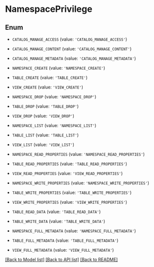 <!--

 Licensed to the Apache Software Foundation (ASF) under one
 or more contributor license agreements.  See the NOTICE file
 distributed with this work for additional information
 regarding copyright ownership.  The ASF licenses this file
 to you under the Apache License, Version 2.0 (the
 "License"); you may not use this file except in compliance
 with the License.  You may obtain a copy of the License at

   http://www.apache.org/licenses/LICENSE-2.0

 Unless required by applicable law or agreed to in writing,
 software distributed under the License is distributed on an
 "AS IS" BASIS, WITHOUT WARRANTIES OR CONDITIONS OF ANY
 KIND, either express or implied.  See the License for the
 specific language governing permissions and limitations
 under the License.

-->
# NamespacePrivilege

## Enum

* `CATALOG_MANAGE_ACCESS` (value: `'CATALOG_MANAGE_ACCESS'`)

* `CATALOG_MANAGE_CONTENT` (value: `'CATALOG_MANAGE_CONTENT'`)

* `CATALOG_MANAGE_METADATA` (value: `'CATALOG_MANAGE_METADATA'`)

* `NAMESPACE_CREATE` (value: `'NAMESPACE_CREATE'`)

* `TABLE_CREATE` (value: `'TABLE_CREATE'`)

* `VIEW_CREATE` (value: `'VIEW_CREATE'`)

* `NAMESPACE_DROP` (value: `'NAMESPACE_DROP'`)

* `TABLE_DROP` (value: `'TABLE_DROP'`)

* `VIEW_DROP` (value: `'VIEW_DROP'`)

* `NAMESPACE_LIST` (value: `'NAMESPACE_LIST'`)

* `TABLE_LIST` (value: `'TABLE_LIST'`)

* `VIEW_LIST` (value: `'VIEW_LIST'`)

* `NAMESPACE_READ_PROPERTIES` (value: `'NAMESPACE_READ_PROPERTIES'`)

* `TABLE_READ_PROPERTIES` (value: `'TABLE_READ_PROPERTIES'`)

* `VIEW_READ_PROPERTIES` (value: `'VIEW_READ_PROPERTIES'`)

* `NAMESPACE_WRITE_PROPERTIES` (value: `'NAMESPACE_WRITE_PROPERTIES'`)

* `TABLE_WRITE_PROPERTIES` (value: `'TABLE_WRITE_PROPERTIES'`)

* `VIEW_WRITE_PROPERTIES` (value: `'VIEW_WRITE_PROPERTIES'`)

* `TABLE_READ_DATA` (value: `'TABLE_READ_DATA'`)

* `TABLE_WRITE_DATA` (value: `'TABLE_WRITE_DATA'`)

* `NAMESPACE_FULL_METADATA` (value: `'NAMESPACE_FULL_METADATA'`)

* `TABLE_FULL_METADATA` (value: `'TABLE_FULL_METADATA'`)

* `VIEW_FULL_METADATA` (value: `'VIEW_FULL_METADATA'`)

[[Back to Model list]](../README.md#documentation-for-models) [[Back to API list]](../README.md#documentation-for-api-endpoints) [[Back to README]](../README.md)


